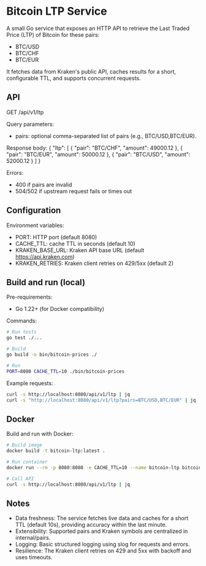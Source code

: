 # Bitcoin LTP Service

A small Go service that exposes an HTTP API to retrieve the Last Traded Price (LTP) of Bitcoin for these pairs:
- BTC/USD
- BTC/CHF
- BTC/EUR

It fetches data from Kraken's public API, caches results for a short, configurable TTL, and supports concurrent requests.

## API

GET /api/v1/ltp

Query parameters:
- pairs: optional comma-separated list of pairs (e.g., BTC/USD,BTC/EUR).

Response body:
{
  "ltp": [
    { "pair": "BTC/CHF", "amount": 49000.12 },
    { "pair": "BTC/EUR", "amount": 50000.12 },
    { "pair": "BTC/USD", "amount": 52000.12 }
  ]
}

Errors:
- 400 if pairs are invalid
- 504/502 if upstream request fails or times out

## Configuration

Environment variables:
- PORT: HTTP port (default 8080)
- CACHE_TTL: cache TTL in seconds (default 10)
- KRAKEN_BASE_URL: Kraken API base URL (default https://api.kraken.com)
- KRAKEN_RETRIES: Kraken client retries on 429/5xx (default 2)

## Build and run (local)

Pre-requirements:
- Go 1.22+ (for Docker compatibility)

Commands:
```bash
# Run tests
go test ./...

# Build
go build -o bin/bitcoin-prices ./

# Run
PORT=8080 CACHE_TTL=10 ./bin/bitcoin-prices
```

Example requests:
```bash
curl -s http://localhost:8080/api/v1/ltp | jq
curl -s "http://localhost:8080/api/v1/ltp?pairs=BTC/USD,BTC/EUR" | jq
```

## Docker

Build and run with Docker:
```bash
# Build image
docker build -t bitcoin-ltp:latest .

# Run container
docker run --rm -p 8080:8080 -e CACHE_TTL=10 --name bitcoin-ltp bitcoin-ltp:latest

# Call API
curl -s http://localhost:8080/api/v1/ltp | jq
```

## Notes
- Data freshness: The service fetches live data and caches for a short TTL (default 10s), providing accuracy within the last minute.
- Extensibility: Supported pairs and Kraken symbols are centralized in internal/pairs.
- Logging: Basic structured logging using slog for requests and errors.
- Resilience: The Kraken client retries on 429 and 5xx with backoff and uses timeouts.

